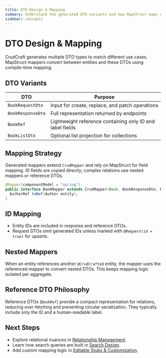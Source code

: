 ```yaml
---
title: DTO Design & Mapping
summary: Understand the generated DTO variants and how MapStruct maps entities to them.
sidebar: concepts
---
```


# DTO Design & Mapping

CrudCraft generates multiple DTO types to match different use cases. MapStruct mappers convert between entities and these DTOs using compile-time mapping.

## DTO Variants

| DTO | Purpose |
|-----|---------|
| `BookRequestDto` | Input for create, replace, and patch operations |
| `BookResponseDto` | Full representation returned by endpoints |
| `BookRef` | Lightweight reference containing only ID and label fields |
| `BookListDto` | Optional list projection for collections |

## Mapping Strategy

Generated mappers extend `CrudMapper` and rely on MapStruct for field mapping. ID fields are copied directly; complex relations use nested mappers or reference DTOs.

```java
@Mapper(componentModel = "spring")
public interface BookMapper extends CrudMapper<Book, BookResponseDto, BookRequestDto> {
  AuthorRef toRef(Author entity);
}
```

## ID Mapping

- Entity IDs are included in response and reference DTOs.
- Request DTOs omit generated IDs unless marked with `@Request(id = true)` for upserts.

## Nested Mappers

When an entity references another `@CrudCrafted` entity, the mapper uses the referenced mapper to convert nested DTOs. This keeps mapping logic isolated per aggregate.

## Reference DTO Philosophy

Reference DTOs (`BookRef`) provide a compact representation for relations, reducing over-fetching and preventing circular serialization. They typically include only the ID and a human-readable label.

## Next Steps

- Explore relational nuances in [Relationship Management](/concepts/relationship-management.md).
- Learn how search queries are built in [Search Design](/concepts/search-design.md).
- Add custom mapping logic in [Editable Stubs & Customization](/guides/editable-stubs.md).

